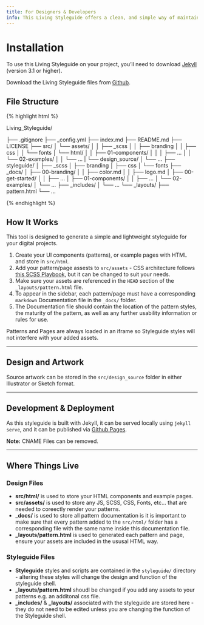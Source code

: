 ```yaml
---
title: For Designers & Developers
info: This Living Styleguide offers a clean, and simple way of maintaining visual design. All UI components (patterns) are built with an HTML foundation.
---
```


# Installation

To use this Living Styleguide on your project, you’ll need to download [Jekyll](http://jekyllrb.com/) (version 3.1 or higher).

Download the Living Styleguide files from [Github](https://github.com/matthewelsom/Living_Styleguide).

## File Structure

{% highlight html %}

Living_Styleguide/

├── .gitignore
├── _config.yml
├── index.md
├── README.md
├── LICENSE
├── src/
│   └── assets/
│   │   ├── _scss
│   │   ├── branding
│   │   ├── css
│   │   └── fonts
│   └── html/
│   │   ├── 01-components/
│   │   │   ├── ...
│   │   └── 02-examples/
│   │       └── ...
|   └── design_source/
│       └── ...
├── styleguide/
│   ├── _scss
│   ├── branding
│   ├── css
│   └── fonts
├── _docs/
│   ├── 00-branding/
│   │   ├── color.md
│   │   ├── logo.md
│   ├── 00-get-started/
│   │   ├── ...
│   ├── 01-components/
│   │   ├── ...
│   └── 02-examples/
│       └── ...
├── _includes/
│   └── ...
└── _layouts/
    ├── pattern.html
    └── ...

{% endhighlight %}

## How It Works

This tool is designed to generate a simple and lightweight styleguide for your digital projects.  

1. Create your UI components (patterns), or example pages with HTML and store in `src/html`.
2. Add your pattern/page assests to `src/assets` - CSS architecture follows [this SCSS Playbook](http://matthewelsom.com/blog/simple-scss-playbook.html), but it can be changed to suit your needs.
3. Make sure your assets are referenced in the `HEAD` section of the `_layouts/pattern.html` file. 
4. To appear in the sidebar, each pattern/page must have a corresponding `markdown` Documentation file in the `_docs/` folder.
5. The Documentation file should contain the location of the pattern styles, the maturity of the pattern, as well as any further usability information or rules for use.

Patterns and Pages are always loaded in an iframe so Styleguide styles will not interfere with your added assets.

___

## Design and Artwork

Source artwork can be stored in the `src/design_source` folder in either Illustrator or Sketch format.

___

## Development & Deployment

As this styleguide is built with Jekyll, it can be served locally using `jekyll serve`, and it can be published via [Github Pages](https://pages.github.com/).

**Note:** CNAME Files can be removed.

___

## Where Things Live

### Design Files

- **src/html/** is used to store your HTML components and example pages.
- **src/assets/** is used to store any JS, SCSS, CSS, Fonts, etc... that are needed to coreectly render your patterns.
- **_docs/** is used to store all pattern documentation is it is important to make sure that every pattern added to the `src/html/` folder has a corresponding file with the same name inside this documentation file.
- **_layouts/pattern.html** is used to generated each pattern and page, ensure your assets are included in the ususal HTML way.

### Styleguide Files

- **Styleguide** styles and scripts are contained in the `styleguide/` directory - altering these styles will change the design and function of the styleguide shell.
- **_layouts/pattern.html** shoudl be changed if you add any assets to your patterns e.g. an additonal css file.
- **_includes/** & **_layouts/** associated with the styleguide are stored here - they do not need to be edited unless you are changing the function of the Styleguide shell.